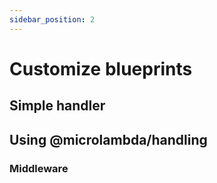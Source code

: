 ```yaml
---
sidebar_position: 2
---
```


# Customize blueprints

## Simple handler

## Using @microlambda/handling

### Middleware


